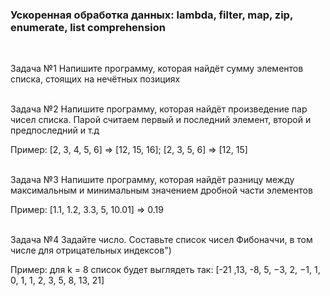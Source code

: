 ### Ускоренная обработка данных: lambda, filter, map, zip, enumerate, list comprehension
<br>

Задача №1 Напишите программу, которая найдёт сумму элементов списка, стоящих на нечётных позициях
<br>
<br>

Задача №2 Напишите программу, которая найдёт произведение пар чисел списка.
Парой считаем первый и последний элемент, второй и предпоследний и т.д

Пример: [2, 3, 4, 5, 6] => [12, 15, 16]; [2, 3, 5, 6] => [12, 15]
<br>
<br>

Задача №3 Напишите программу, которая найдёт разницу между максимальным и минимальным значением дробной части элементов

Пример: [1.1, 1.2, 3.3, 5, 10.01] => 0.19
<br>
<br>

Задача №4 Задайте число. Составьте список чисел Фибоначчи, в том числе для отрицательных индексов")

Пример: для k = 8 список будет выглядеть так: [-21 ,13, -8, 5, −3, 2, −1, 1, 0, 1, 1, 2, 3, 5, 8, 13, 21]
